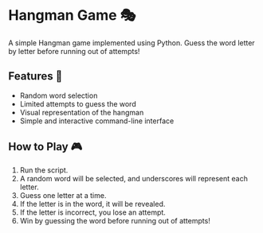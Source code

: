 # Hangman Game 🎭  
                    
A simple Hangman game implemented using Python. Guess the word letter by letter before running out of attempts! 
 
## Features 🚀 
- Random word selection
- Limited attempts to guess the word 
- Visual representation of the hangman
- Simple and interactive command-line interface
 
## How to Play 🎮
1. Run the script.
2. A random word will be selected, and underscores will represent each letter.
3. Guess one letter at a time.
4. If the letter is in the word, it will be revealed.
5. If the letter is incorrect, you lose an attempt.
6. Win by guessing the word before running out of attempts!


